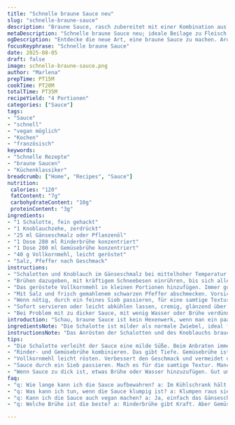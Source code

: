 ```yaml
---
title: "Schnelle braune Sauce neu"
slug: "schnelle-braune-sauce"
description: "Braune Sauce, rasch zubereitet mit einer Kombination aus angebratenen Schalotten und Knoblauch in Gänseschmalz, anstelle von Butter für mehr Tiefe. Die Basis bilden Rinder- und Gemüsebrühe, ersetzt die Hühnerbrühe durch Gemüsebrühe für mildere Würze. Vollkornmehl sorgt für nussigen Geschmack und Stabilität. Die Zubereitung erfolgt bei mittelhoher Hitze, bis die Sauce sichtbar eindickt und glänzt. Ohne Eier, Nüsse und lactosefrei. Passt zu gebratenem Geflügel, Steak oder auch veganen Gericht-Varianten."
metaDescription: "Schnelle braune Sauce neu; ideale Beilage zu Fleisch und Gemüse. Aromatisch und einfach im Zubereiten."
ogDescription: "Entdecke die neue Art, eine braune Sauce zu machen. Aromatisch mit Schalotten und Knoblauch, fertig in kürzester Zeit."
focusKeyphrase: "Schnelle braune Sauce"
date: 2025-08-05
draft: false
image: schnelle-braune-sauce.png
author: "Marlena"
prepTime: PT15M
cookTime: PT20M
totalTime: PT35M
recipeYield: "4 Portionen"
categories: ["Sauce"]
tags:
- "Sauce"
- "schnell"
- "vegan möglich"
- "Kochen"
- "französisch"
keywords:
- "Schnelle Rezepte"
- "braune Saucen"
- "Küchenklassiker"
breadcrumb: ["Home", "Recipes", "Sauce"]
nutrition: 
 calories: "120"
 fatContent: "7g"
 carbohydrateContent: "10g"
 proteinContent: "3g"
ingredients:
- "1 Schalotte, fein gehackt"
- "1 Knoblauchzehe, zerdrückt"
- "25 ml Gänseschmalz oder Pflanzenöl"
- "1 Dose 280 ml Rinderbrühe konzentriert"
- "1 Dose 280 ml Gemüsebrühe konzentriert"
- "40 g Vollkornmehl, leicht geröstet"
- "Salz, Pfeffer nach Geschmack"
instructions:
- "Schalotten und Knoblauch im Gänseschmalz bei mittelhoher Temperatur anschwitzen. Nicht zu hell werden lassen, sonst wird die Sauce bitter. Sobald alles goldbraun riecht und die Schalotten glasig sind, weiter. Die Zwiebeln sollten sanft karamellisieren, knistern hören, leicht Farbe annehmen, nicht verbrennen."
- "Brühen dazugeben, mit kräftigem Schneebesen einrühren, bis sich alles verbindet. Hitze erhöhen bis das Ganze aufkocht, Bläschen an der Oberfläche, Dampf sichtbar."
- "Das geröstete Vollkornmehl in kleinen Portionen hinzufügen. Immer gut glattrühren, Klümpchen vermeiden. Auf kleiner Flamme simmern lassen, gelegentlich rühren. Beobachte die Sauce – sie verdickt je nach Temperatur. Die Farbe wird dunkler, fast bernsteinfarben, und die Konsistenz cremig-flüssig. Nach etwa 4 bis 6 Minuten sollte sie die richtige Bindung haben."
- "Mit Salz und frisch gemahlenem schwarzen Pfeffer abschmecken. Vorsichtig dosieren, Brühen können schon salzig sein."
- "Wenn nötig, durch ein feines Sieb passieren, für eine samtige Textur. Manchmal bleibe ich dran, um die gröberen Stücke zu entfernen, ergibt eine feinere Sauce."
- "Sofort servieren oder leicht abkühlen lassen, cremig, glänzend über Fleisch oder Gemüse geben. Die Reste in geschlossenem Behälter im Kühlschrank aufbewahren, vor dem Servieren nochmal aufschäumen."
- "Bei Problem mit zu dicker Sauce, mit wenig Wasser oder Brühe verdünnen, sonst quillt das Mehl zu stark auf."
introduction: "Schau, braune Sauce ist kein Hexenwerk, wenn man ein paar einfache Regeln kennt und das richtige Vorgehen an den Tag legt. Angebratene Schalotten, nicht Zwiebeln, geben eine andere Süße – ich habe es mit weißer Zwiebel probiert, wirkte flacher. Gänseschmalz sorgt für Geschmackstiefe und ersetzt Butter, die hier leicht ins Fetthaltige gehen kann. Gemüsebrühe statt Hühnerbrühe gibt eine mildere Basis, fällt aber kaum auf, gerade wenn man eine kräftige Rinderbrühe dagegenstellt. Vollkornmehl statt normalem Weizenmehl bringt eine angenehme Nussigkeit, wird schneller braun und sorgt so für die Farbe. Wenn du die Konsistenz im Blick behältst, klappt das mit der Bindung immer. Wichtig: nicht einfach Zeit abwarten – die Sauce zeigt dir, wann sie fertig ist durch Farbe und Glanz."
ingredientsNote: "Die Schalotte ist milder als normale Zwiebel, ideal für diese Sauce. Knoblauch gebe ich klein und fein, sonst kann er schnell zu dominant werden. Gänseschmalz ist mein Geheimtipp, es kann durch Pflanzenöl ersetzt werden, wenn du es leichter möchtest oder eine vegane Variante bevorzugst. Rinderbrühe bietet die Basis, Gemüsebrühe als Ersatz für Hühnerbrühe bringt Variabilität. Das Vollkornmehl unbedingt leicht anrösten, vor Verwendung – das verbessert den Geschmack und verhindert diesen Mehligkeitseindruck. Durch das Rösten schrumpfen die Stärkekörner und lösen sich später besser auf. Salz und Pfeffer erst am Ende hinzufügen, da die Brühe oft schon durchaus Würze bringt."
instructionsNote: "Das Anrösten der Schalotten und des Knoblauchs braucht Geduld, nicht gleich hochschalten. Wenn die Hitze zu hoch ist, verbrennen sie, und die Sauce wird bitter. Ich höre auf das Knistern und schaue auf den Glanz der Zwiebeln – sie geben den ersten Hinweis. Brühe einrühren darf erst, wenn alles schön gebräunt ist, ansonsten wird die Sauce blass und schmeckt nach rohem Mehl. Das Mehl nach Portionen untermischen, besser zu langsam als zu schnell, um Klümpchen zu verhindern. Simmern statt kochen lassen; kocht man hoch, kann die Sauce breiig werden. Zum Passieren nutze ich oft ein feinmaschiges Sieb, um alles Samtigfe abzurunden. Und: Nach dem Servieren ein bisschen Ruhe geben, verbindet sich alles besser. Restlich aufbewahren, vor erneuter Benutzung kurz erhitzen und glattrühren."
tips:
- "Die Schalotte verleiht der Sauce eine milde Süße. Beim Anbraten immer wieder rühren. Leicht anschwitzen, bis sie goldbraun ist. Knoblauch klein hacken, sonst sticht der Geschmack weiter. Sicherstellen, dass die Hitze nicht zu hoch ist, um Bitterstoffe zu vermeiden. Ich höre das Knistern; das zeigt an, dass sie schön angebraten sind. Aroma ist entscheidend."
- "Rinder- und Gemüsebrühe kombinieren. Das gibt Tiefe. Gemüsebrühe ist eine gute Alternative zur Hühnerbrühe. Manchmal ist es nötig, eine kräftigere Brühe zu wählen, um den Geschmack zu verstärken, vor allem bei Geflügelgerichten. Ich achte darauf, dass es die richtige Balance bleibt. Gut umrühren bis alles vermischt ist."
- "Vollkornmehl leicht rösten. Verbessert den Geschmack und vermeidet die Mehligkeit. Diese Schritte sind wichtig. Das Mehl nach und nach einarbeiten. Immer gut glattrühren. Klumpen verhindern ist das A und O. Dann die Sauce sanft köcheln lassen. Die richtige Konsistenz ist nach 5 bis 7 Minuten da."
- "Sauce durch ein Sieb passieren. Mach es für die samtige Textur. Manchmal erwische ich kleine Stückchen, die da nicht hineingehören. Mit Geduld arbeiten, es macht einen Unterschied. Auch die Farbe wird dunkler, immer darauf achten. Am Ende mit Salz abschmecken; präzise dosieren."
- "Wenn Sauce zu dick ist, etwas Brühe oder Wasser hinzuzufügen. Gut umrühren. Es passiert oft, dass das Mehl quillt. Vorsicht, es kann schnell zu viel werden. Ich empfehle, immer etwas Flüssigkeit bereit zu haben. Vor allem, wenn die Sauce abgekühlt ist, muss man auf die Konsistenz achten."
faq:
- "q: Wie lange kann ich die Sauce aufbewahren? a: Im Kühlschrank hält sie etwa 3 bis 4 Tage. Vor Nutzung aufschäumen, dann ist sie wieder gut."
- "q: Was kann ich tun, wenn die Sauce klumpig ist? a: Klumpen raus sieben oder noch einmal gut aufschlagen. Manchmal hilft ein bisschen Brühe."
- "q: Kann ich die Sauce auch vegan machen? a: Ja, einfach das Gänseschmalz durch Pflanzenöl ersetzen. Gemüsebrühe ist sowieso schon vegan."
- "q: Welche Brühe ist die beste? a: Rinderbrühe gibt Kraft. Aber Gemüsebrühe eignet sich besser für milde Gerichte. Einfach ausprobieren."

---
```

